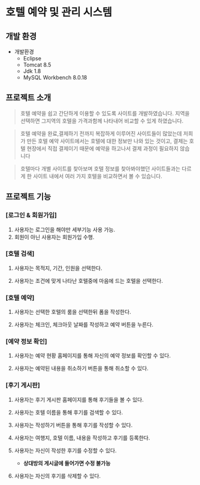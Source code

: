 # 호텔  예약 및 관리 시스템
## 개발 환경

* 개발환경
  * Eclipse
  * Tomcat 8.5
  * Jdk 1.8
  * MySQL Workbench 8.0.18



## 프로젝트 소개
> 호텔 예약을 쉽고 간단하게 이용할 수 있도록 사이트를 개발하였습니다. 지역을 선택하면 그지역의 호텔을 가격과함께 나타내어 비교할 수 있게 하였습니다.

> 호텔 예약을 완료,결제하기 전까지 복잡하게 이루어진 사이트들이 많았는데 저희가 만든 호텔 예약 사이트에서는 호텔에 대한 정보만 나와 있는 것이고, 결제는 호텔 현장에서 직접 결제이기 때문에 예약을 하고나서 결제 과정이 필요하지 않습니다

> 호텔마다 개별 사이트를 찾아보며 호텔 정보를 찾아봐야했던 사이트들과는 다르게 한 사이트 내에서 여러 가지 호텔을 비교하면서 볼 수 있습니다.


## 프로젝트 기능
### [로그인 & 회원가입]
1. 사용자는 로그인을 해야만 세부기능 사용 가능.
2. 회원이 아닌 사용자는 회원가입 수행.

### [호텔 검색]  
1. 사용자는 목적지, 기간, 인원을 선택한다.
    
2. 사용자는 조건에 맞게 나타난 호텔중에 마음에 드는 호텔을 선택한다.

   
### [호텔 예약]  
1. 사용자는 선택한 호텔의 룸을 선택한뒤 폼을 작성한다.

2. 사용자는 체크인, 체크아웃 날짜를 작성하고 예약 버튼을 누른다.


### [예약 정보 확인] 
1. 사용자는 예약 현황 홈페이지를 통해 자신의 예약 정보를 확인할 수 있다.

2. 사용자는 예약된 내용을 취소하기 버튼을 통해 취소할 수 있다.

### [후기 게시판] 
1. 사용자는 후기 게시판 홈페이지를 통해 후기들을 볼 수 있다.

2. 사용자는 호텔 이름을 통해 후기를 검색할 수 있다.

3. 사용자는 작성하기 버튼을 통해 후기를 작성할 수 있다.

4. 사용자는 여행지, 호텔 이름, 내용을 작성하고 후기를 등록한다.

5. 사용자는 자신이 작성한 후기를 수정할 수 있다.
   * **상대방의 게시글에 들어가면 수정 불가능**
   
6. 사용자는 자신의 후기를 삭제할 수 있다.



  

  


